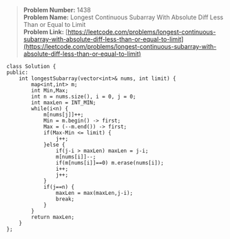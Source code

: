 > **Problem Number:** 1438 <br>
> **Problem Name:** Longest Continuous Subarray With Absolute Diff Less Than or Equal to Limit <br>
> **Problem Link:** [https://leetcode.com/problems/longest-continuous-subarray-with-absolute-diff-less-than-or-equal-to-limit](https://leetcode.com/problems/longest-continuous-subarray-with-absolute-diff-less-than-or-equal-to-limit) <br>

    class Solution {
    public:
        int longestSubarray(vector<int>& nums, int limit) {
            map<int,int> m;
            int Min,Max;
            int n = nums.size(), i = 0, j = 0;
            int maxLen = INT_MIN;
            while(i<n) {
                m[nums[j]]++;
                Min = m.begin() -> first;
                Max = (--m.end()) -> first;
                if(Max-Min <= limit) {
                    j++;
                }else {
                    if(j-i > maxLen) maxLen = j-i;
                    m[nums[i]]--;
                    if(m[nums[i]]==0) m.erase(nums[i]);
                    i++;
                    j++;
                }
                if(j==n) {
                    maxLen = max(maxLen,j-i);
                    break;
                }
            }
            return maxLen;
        }
    };